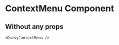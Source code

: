 <script setup lang="ts">
import {DaisyContextMenu} from 'daisy-vue'
</script>

# ContextMenu Component

## Without any props

<DaisyContextMenu/>

```vue
<DaisyContextMenu />
```